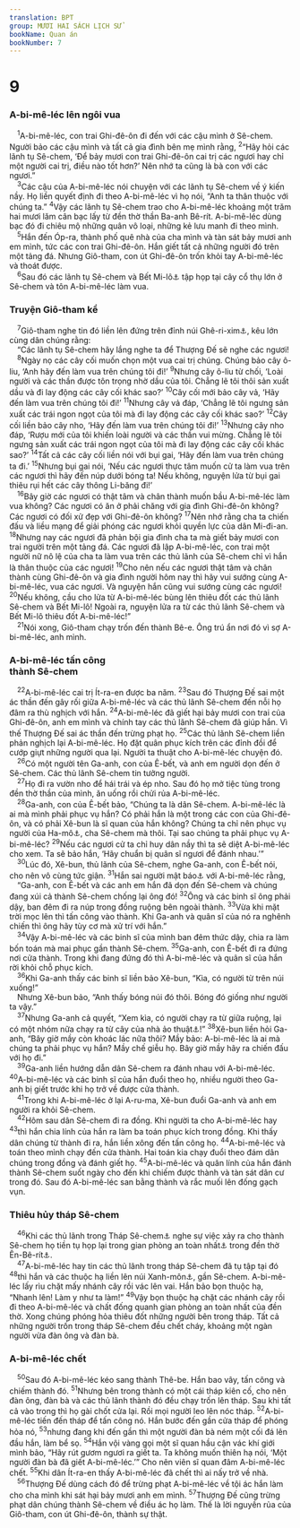 ```yaml
---
translation: BPT
group: MƯƠI HAI SÁCH LỊCH SỬ
bookName: Quan án 
bookNumber: 7
---
```


<div class="title"><h1>9</h1><h3>A-bi-mê-léc lên ngôi vua</h3></div>
<span class="verse cac_9_1"> <sup>1</sup>A-bi-mê-léc, con trai Ghi-đê-ôn đi đến với các cậu mình ở Sê-chem. Người bảo các cậu mình và tất cả gia đình bên mẹ mình rằng,</span>
<span class="verse cac_9_2"><sup>2</sup>“Hãy hỏi các lãnh tụ Sê-chem, ‘Để bảy mươi con trai Ghi-đê-ôn cai trị các ngươi hay chỉ một người cai trị, điều nào tốt hơn?’ Nên nhớ ta cũng là bà con với các ngươi.”<br/></span>
<span class="verse cac_9_3"> <sup>3</sup>Các cậu của A-bi-mê-léc nói chuyện với các lãnh tụ Sê-chem về ý kiến nầy. Họ liền quyết định đi theo A-bi-mê-léc vì họ nói, “Anh ta thân thuộc với chúng ta.”</span>
<span class="verse cac_9_4"><sup>4</sup>Vậy các lãnh tụ Sê-chem trao cho A-bi-mê-léc khoảng một trăm hai mươi lăm cân bạc lấy từ đền thờ thần Ba-anh Bê-rít. A-bi-mê-léc dùng bạc đó đi chiêu mộ những quân vô loại, những kẻ lưu manh đi theo mình.<br/></span>
<span class="verse cac_9_5"> <sup>5</sup>Hắn đến Óp-ra, thành phố quê nhà của cha mình và tàn sát bảy mươi anh em mình, tức các con trai Ghi-đê-ôn. Hắn giết tất cả những người đó trên một tảng đá. Nhưng Giô-tham, con út Ghi-đê-ôn trốn khỏi tay A-bi-mê-léc và thoát được.<br/></span>
<span class="verse cac_9_6"> <sup>6</sup>Sau đó các lãnh tụ Sê-chem và Bết Mi-lô<a data-toggle="tooltip" data-placement="bottom" title="Đây có thể là phần của thành phố được bảo vệ kỹ lưỡng, hoặc thuộc vùng cung vua. Phần nầy có thể nằm trong thành phố hay gần thành phố.">⚓</a> tập họp tại cây cổ thụ lớn ở Sê-chem và tôn A-bi-mê-léc làm vua.<br/></span>
<div class="title"><h3>Truyện Giô-tham kể</h3></div>
<span class="verse cac_9_7"> <sup>7</sup>Giô-tham nghe tin đó liền lên đứng trên đỉnh núi Ghê-ri-xim<a data-toggle="tooltip" data-placement="bottom" title="Núi nầy nằm ngay cạnh thành Sê-chem.">⚓</a>, kêu lớn cùng dân chúng rằng:<br/> “Các lãnh tụ Sê-chem hãy lắng nghe ta để Thượng Đế sẽ nghe các ngươi!<br/></span>
<span class="verse cac_9_8"> <sup>8</sup>Ngày nọ các cây cối muốn chọn một vua cai trị chúng. Chúng bảo cây ô-liu, ‘Anh hãy đến làm vua trên chúng tôi đi!’</span>
<span class="verse cac_9_9"><sup>9</sup>Nhưng cây ô-liu từ chối, ‘Loài người và các thần được tôn trọng nhờ dầu của tôi. Chẳng lẽ tôi thôi sản xuất dầu và đi lay động các cây cối khác sao?’</span>
<span class="verse cac_9_10"><sup>10</sup>Cây cối mới bảo cây vả, ‘Hãy đến làm vua trên chúng tôi đi!’</span>
<span class="verse cac_9_11"><sup>11</sup>Nhưng cây vả đáp, ‘Chẳng lẽ tôi ngưng sản xuất các trái ngon ngọt của tôi mà đi lay động các cây cối khác sao?’</span>
<span class="verse cac_9_12"><sup>12</sup>Cây cối liền bảo cây nho, ‘Hãy đến làm vua trên chúng tôi đi!’</span>
<span class="verse cac_9_13"><sup>13</sup>Nhưng cây nho đáp, ‘Rượu mới của tôi khiến loài người và các thần vui mừng. Chẳng lẽ tôi ngưng sản xuất các trái ngon ngọt của tôi mà đi lay động các cây cối khác sao?’</span>
<span class="verse cac_9_14"><sup>14</sup>Tất cả các cây cối liền nói với bụi gai, ‘Hãy đến làm vua trên chúng ta đi.’</span>
<span class="verse cac_9_15"><sup>15</sup>Nhưng bụi gai nói, ‘Nếu các ngươi thực tâm muốn cử ta làm vua trên các ngươi thì hãy đến núp dưới bóng ta! Nếu không, nguyện lửa từ bụi gai thiêu rụi hết các cây thông Li-băng đi!’<br/></span>
<span class="verse cac_9_16"> <sup>16</sup>Bây giờ các ngươi có thật tâm và chân thành muốn bầu A-bi-mê-léc làm vua không? Các ngươi có ăn ở phải chăng với gia đình Ghi-đê-ôn không? Các ngươi có đối xử đẹp với Ghi-đê-ôn không?</span>
<span class="verse cac_9_17"><sup>17</sup>Nên nhớ rằng cha ta chiến đấu và liều mạng để giải phóng các ngươi khỏi quyền lực của dân Mi-đi-an.</span>
<span class="verse cac_9_18"><sup>18</sup>Nhưng nay các ngươi đã phản bội gia đình cha ta mà giết bảy mươi con trai người trên một tảng đá. Các ngươi đã lập A-bi-mê-léc, con trai một người nữ nô lệ của cha ta làm vua trên các thủ lãnh của Sê-chem chỉ vì hắn là thân thuộc của các ngươi!</span>
<span class="verse cac_9_19"><sup>19</sup>Cho nên nếu các ngươi thật tâm và chân thành cùng Ghi-đê-ôn và gia đình người hôm nay thì hãy vui sướng cùng A-bi-mê-léc, vua các ngươi. Và nguyện hắn cũng vui sướng cùng các ngươi!</span>
<span class="verse cac_9_20"><sup>20</sup>Nếu không, cầu cho lửa từ A-bi-mê-léc bùng lên thiêu đốt các thủ lãnh Sê-chem và Bết Mi-lô! Ngoài ra, nguyện lửa ra từ các thủ lãnh Sê-chem và Bết Mi-lô thiêu đốt A-bi-mê-léc!”<br/></span>
<span class="verse cac_9_21"> <sup>21</sup>Nói xong, Giô-tham chạy trốn đến thành Bê-e. Ông trú ẩn nơi đó vì sợ A-bi-mê-léc, anh mình.<br/></span>
<div class="title"><h3>A-bi-mê-léc tấn công<br/>thành Sê-chem</h3></div>
<span class="verse cac_9_22"> <sup>22</sup>A-bi-mê-léc cai trị Ít-ra-en được ba năm.</span>
<span class="verse cac_9_23"><sup>23</sup>Sau đó Thượng Đế sai một ác thần đến gây rối giữa A-bi-mê-léc và các thủ lãnh Sê-chem đến nỗi họ đâm ra thù nghịch với hắn.</span>
<span class="verse cac_9_24"><sup>24</sup>A-bi-mê-léc đã giết hại bảy mươi con trai của Ghi-đê-ôn, anh em mình và chính tay các thủ lãnh Sê-chem đã giúp hắn. Vì thế Thượng Đế sai ác thần đến trừng phạt họ.</span>
<span class="verse cac_9_25"><sup>25</sup>Các thủ lãnh Sê-chem liền phản nghịch lại A-bi-mê-léc. Họ đặt quân phục kích trên các đỉnh đồi để cướp giựt những người qua lại. Người ta thuật cho A-bi-mê-léc chuyện đó.<br/></span>
<span class="verse cac_9_26"> <sup>26</sup>Có một người tên Ga-anh, con của Ê-bết, và anh em người dọn đến ở Sê-chem. Các thủ lãnh Sê-chem tin tưởng người.<br/></span>
<span class="verse cac_9_27"> <sup>27</sup>Họ đi ra vườn nho để hái trái và ép nho. Sau đó họ mở tiệc tùng trong đền thờ thần của mình, ăn uống rồi chửi rủa A-bi-mê-léc.<br/></span>
<span class="verse cac_9_28"> <sup>28</sup>Ga-anh, con của Ê-bết bảo, “Chúng ta là dân Sê-chem. A-bi-mê-léc là ai mà mình phải phục vụ hắn? Có phải hắn là một trong các con của Ghi-đê-ôn, và có phải Xê-bun là sĩ quan của hắn không? Chúng ta chỉ nên phục vụ người của Ha-mô<a data-toggle="tooltip" data-placement="bottom" title="Đây muốn nói đến dân cư sinh trưởng ở Sê-chem. Ha-mô là cha của Sê-chem theo truyện ghi ở Sáng 34. Thành Sê-chem được đặt tên theo con trai của Ha-mô.">⚓</a>, cha Sê-chem mà thôi. Tại sao chúng ta phải phục vụ A-bi-mê-léc?</span>
<span class="verse cac_9_29"><sup>29</sup>Nếu các ngươi cử ta chỉ huy dân nầy thì ta sẽ diệt A-bi-mê-léc cho xem. Ta sẽ bảo hắn, ‘Hãy chuẩn bị quân sĩ ngươi để đánh nhau.’”<br/></span>
<span class="verse cac_9_30"> <sup>30</sup>Lúc đó, Xê-bun, thủ lãnh của Sê-chem, nghe Ga-anh, con Ê-bết nói, cho nên vô cùng tức giận.</span>
<span class="verse cac_9_31"><sup>31</sup>Hắn sai người mật báo<a data-toggle="tooltip" data-placement="bottom" title="Hay “ở thành A-ru-ma” nơi A-bi-mê-léc đang ở. Thành nầy nằm khoảng 12 cây số về phía Nam Sê-chem.">⚓</a> với A-bi-mê-léc rằng,<br/> “Ga-anh, con Ê-bết và các anh em hắn đã dọn đến Sê-chem và chúng đang xúi cả thành Sê-chem chống lại ông đó!</span>
<span class="verse cac_9_32"><sup>32</sup>Ông và các binh sĩ ông phải dậy, ban đêm đi ra núp trong đồng ruộng bên ngoài thành.</span>
<span class="verse cac_9_33"><sup>33</sup>Vừa khi mặt trời mọc lên thì tấn công vào thành. Khi Ga-anh và quân sĩ của nó ra nghênh chiến thì ông hãy tùy cơ mà xử trí với hắn.”<br/></span>
<span class="verse cac_9_34"> <sup>34</sup>Vậy A-bi-mê-léc và các binh sĩ của mình ban đêm thức dậy, chia ra làm bốn toán mà mai phục gần thành Sê-chem.</span>
<span class="verse cac_9_35"><sup>35</sup>Ga-anh, con Ê-bết đi ra đứng nơi cửa thành. Trong khi đang đứng đó thì A-bi-mê-léc và quân sĩ của hắn rời khỏi chỗ phục kích.<br/></span>
<span class="verse cac_9_36"> <sup>36</sup>Khi Ga-anh thấy các binh sĩ liền bảo Xê-bun, “Kìa, có người từ trên núi xuống!”<br/> Nhưng Xê-bun bảo, “Anh thấy bóng núi đó thôi. Bóng đó giống như người ta vậy.”<br/></span>
<span class="verse cac_9_37"> <sup>37</sup>Nhưng Ga-anh cả quyết, “Xem kìa, có người chạy ra từ giữa ruộng, lại có một nhóm nữa chạy ra từ cây của nhà ảo thuật<a data-toggle="tooltip" data-placement="bottom" title="Hai địa danh thuộc vùng núi gần Sê-chem.">⚓</a>!”</span>
<span class="verse cac_9_38"><sup>38</sup>Xê-bun liền hỏi Ga-anh, “Bây giờ mầy còn khoác lác nữa thôi? Mầy bảo: A-bi-mê-léc là ai mà chúng ta phải phục vụ hắn? Mầy chế giễu họ. Bây giờ mầy hãy ra chiến đấu với họ đi.”<br/></span>
<span class="verse cac_9_39"> <sup>39</sup>Ga-anh liền hướng dẫn dân Sê-chem ra đánh nhau với A-bi-mê-léc.</span>
<span class="verse cac_9_40"><sup>40</sup>A-bi-mê-léc và các binh sĩ của hắn đuổi theo họ, nhiều người theo Ga-anh bị giết trước khi họ trở về được cửa thành.<br/></span>
<span class="verse cac_9_41"> <sup>41</sup>Trong khi A-bi-mê-léc ở lại A-ru-ma, Xê-bun đuổi Ga-anh và anh em người ra khỏi Sê-chem.<br/></span>
<span class="verse cac_9_42"> <sup>42</sup>Hôm sau dân Sê-chem đi ra đồng. Khi người ta cho A-bi-mê-léc hay</span>
<span class="verse cac_9_43"><sup>43</sup>thì hắn chia lính của hắn ra làm ba toán phục kích trong đồng. Khi thấy dân chúng từ thành đi ra, hắn liền xông đến tấn công họ.</span>
<span class="verse cac_9_44"><sup>44</sup>A-bi-mê-léc và toán theo mình chạy đến cửa thành. Hai toán kia chạy đuổi theo đám dân chúng trong đồng và đánh giết họ.</span>
<span class="verse cac_9_45"><sup>45</sup>A-bi-mê-léc và quân lính của hắn đánh thành Sê-chem suốt ngày cho đến khi chiếm được thành và tàn sát dân cư trong đó. Sau đó A-bi-mê-léc san bằng thành và rắc muối lên đống gạch vụn.<br/></span>
<div class="title"><h3>Thiêu hủy tháp Sê-chem</h3></div>
<span class="verse cac_9_46"> <sup>46</sup>Khi các thủ lãnh trong Tháp Sê-chem<a data-toggle="tooltip" data-placement="bottom" title="Đây có thể là một nơi gần Sê-chem nhưng không nằm trong thành phố.">⚓</a> nghe sự việc xảy ra cho thành Sê-chem họ tiền tụ họp lại trong gian phòng an toàn nhất<a data-toggle="tooltip" data-placement="bottom" title="Cụm từ nầy trong tiếng Hê-bơ-rơ không rõ nghĩa.">⚓</a> trong đền thờ Ên-Bê-rít<a data-toggle="tooltip" data-placement="bottom" title="Trong câu 4 và 8:33 chúng ta thấy một tên khác của thần Ba-anh. Ở đây có nghĩa là “Chúa của Giao Ước.”">⚓</a>.<br/></span>
<span class="verse cac_9_47"> <sup>47</sup>A-bi-mê-léc hay tin các thủ lãnh trong tháp Sê-chem đã tụ tập tại đó</span>
<span class="verse cac_9_48"><sup>48</sup>thì hắn và các thuộc hạ liền lên núi Xanh-môn<a data-toggle="tooltip" data-placement="bottom" title="Đây có thể là một tên khác của núi Ê-banh, gần Sê-chem.">⚓</a>, gần Sê-chem. A-bi-mê-léc lấy rìu chặt mấy nhánh cây rồi vác lên vai. Hắn bảo bọn thuộc hạ, “Nhanh lên! Làm y như ta làm!”</span>
<span class="verse cac_9_49"><sup>49</sup>Vậy bọn thuộc hạ chặt các nhánh cây rồi đi theo A-bi-mê-léc và chất đống quanh gian phòng an toàn nhất của đền thờ. Xong chúng phóng hỏa thiêu đốt những người bên trong tháp. Tất cả những người trốn trong tháp Sê-chem đều chết cháy, khoảng một ngàn người vừa đàn ông và đàn bà.<br/></span>
<div class="title"><h3>A-bi-mê-léc chết</h3></div>
<span class="verse cac_9_50"> <sup>50</sup>Sau đó A-bi-mê-léc kéo sang thành Thê-be. Hắn bao vây, tấn công và chiếm thành đó.</span>
<span class="verse cac_9_51"><sup>51</sup>Nhưng bên trong thành có một cái tháp kiên cố, cho nên đàn ông, đàn bà và các thủ lãnh thành đó đều chạy trốn lên tháp. Sau khi tất cả vào trong thì họ gài chốt cửa lại. Rồi mọi người leo lên nóc tháp.</span>
<span class="verse cac_9_52"><sup>52</sup>A-bi-mê-léc tiến đến tháp để tấn công nó. Hắn bước đến gần cửa tháp để phóng hỏa nó,</span>
<span class="verse cac_9_53"><sup>53</sup>nhưng đang khi đến gần thì một người đàn bà ném một cối đá lên đầu hắn, làm bể sọ.</span>
<span class="verse cac_9_54"><sup>54</sup>Hắn vội vàng gọi một sĩ quan hầu cận vác khí giới mình bảo, “Hãy rút gươm ngươi ra giết ta. Ta không muốn thiên hạ nói, ‘Một người đàn bà đã giết A-bi-mê-léc.’” Cho nên viên sĩ quan đâm A-bi-mê-léc chết.</span>
<span class="verse cac_9_55"><sup>55</sup>Khi dân Ít-ra-en thấy A-bi-mê-léc đã chết thì ai nấy trở về nhà.<br/></span>
<span class="verse cac_9_56"> <sup>56</sup>Thượng Đế dùng cách đó để trừng phạt A-bi-mê-léc về tội ác hắn làm cho cha mình khi sát hại bảy mươi anh em mình.</span>
<span class="verse cac_9_57"><sup>57</sup>Thượng Đế cũng trừng phạt dân chúng thành Sê-chem về điều ác họ làm. Thế là lời nguyền rủa của Giô-tham, con út Ghi-đê-ôn, thành sự thật.<br/></span>
